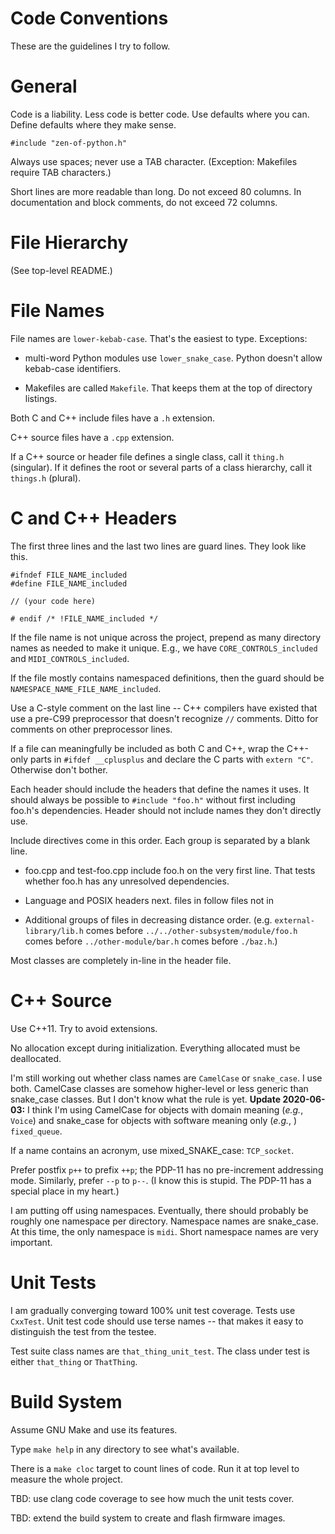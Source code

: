 # Code Conventions

These are the guidelines I try to follow.


# General

Code is a liability.  Less code is better code.  Use defaults where
you can.  Define defaults where they make sense.

`#include "zen-of-python.h"`

Always use spaces; never use a TAB character.  (Exception: Makefiles
require TAB characters.)

Short lines are more readable than long.  Do not exceed 80 columns.
In documentation and block comments, do not exceed 72 columns.


# File Hierarchy

(See top-level README.)


# File Names

File names are `lower-kebab-case`.  That's the easiest to type.
Exceptions:

 * multi-word Python modules use `lower_snake_case`.  Python doesn't
   allow kebab-case identifiers.

 * Makefiles are called `Makefile`.  That keeps them at the top of
   directory listings.

Both C and C++ include files have a `.h` extension.

C++ source files have a `.cpp` extension.

If a C++ source or header file defines a single class, call it
`thing.h` (singular).  If it defines the root or several parts of a
class hierarchy, call it `things.h` (plural).


# C and C++ Headers

The first three lines and the last two lines are guard lines.  They
look like this.

    #ifndef FILE_NAME_included
    #define FILE_NAME_included

    // (your code here)

    # endif /* !FILE_NAME_included */

If the file name is not unique across the project, prepend as many
directory names as needed to make it unique.  E.g., we have
`CORE_CONTROLS_included` and `MIDI_CONTROLS_included`.

If the file mostly contains namespaced definitions, then the guard
should be `NAMESPACE_NAME_FILE_NAME_included`.

Use a C-style comment on the last line -- C++ compilers have existed
that use a pre-C99 preprocessor that doesn't recognize `//` comments.
Ditto for comments on other preprocessor lines.

If a file can meaningfully be included as both C and C++, wrap the
C++-only parts in `#ifdef __cplusplus` and declare the C parts with
`extern "C"`.  Otherwise don't bother.

Each header should include the headers that define the names it
uses.  It should always be possible to `#include "foo.h"` without
first including foo.h's dependencies.  Header should not include
names they don't directly use.

Include directives come in this order.  Each group is separated by
a blank line.

 * foo.cpp and test-foo.cpp include foo.h on the very first line.
   That tests whether foo.h has any unresolved dependencies.

 * Language and POSIX headers next.  files in <sys/> follow
   files not in <sys/>

 * Additional groups of files in decreasing distance order.
   (e.g. `external-library/lib.h` comes before
   `../../other-subsystem/module/foo.h` comes before
   `../other-module/bar.h` comes before `./baz.h`.)

Most classes are completely in-line in the header file.


# C++ Source

Use C++11.  Try to avoid extensions.

No allocation except during initialization.  Everything allocated must
be deallocated.

I'm still working out whether class names are `CamelCase` or
`snake_case`.  I use both.  CamelCase classes are somehow higher-level
or less generic than snake_case classes.  But I don't know what the
rule is yet.  **Update 2020-06-03:**  I think I'm using CamelCase for
objects with domain meaning (*e.g.*, `Voice`) and snake_case for objects
with software meaning only (*e.g.*, ) `fixed_queue`.

If a name contains an acronym, use mixed_SNAKE_case: `TCP_socket`.

Prefer postfix `p++` to prefix `++p`; the PDP-11 has no pre-increment
addressing mode.  Similarly, prefer `--p` to `p--`.  (I know this is
stupid.  The PDP-11 has a special place in my heart.)

I am putting off using namespaces.  Eventually, there should probably
be roughly one namespace per directory.  Namespace names are snake_case.
At this time, the only namespace is `midi`.  Short namespace names
are very important.


# Unit Tests

I am gradually converging toward 100% unit test coverage.  Tests use
`CxxTest`.  Unit test code should use terse names -- that makes it
easy to distinguish the test from the testee.

Test suite class names are `that_thing_unit_test`.  The class under
test is either `that_thing` or `ThatThing`.


# Build System

Assume GNU Make and use its features.

Type `make help` in any directory to see what's available.

There is a `make cloc` target to count lines of code.  Run
it at top level to measure the whole project.

TBD: use clang code coverage to see how much the unit tests cover.

TBD: extend the build system to create and flash firmware images.
